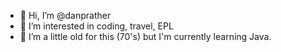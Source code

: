 - 👋 Hi, I’m @danprather
- 👀 I’m interested in coding, travel, EPL
- 🌱 I’m a little old for this (70's) but I'm currently learning Java.
<!---
danprather/danprather is a ✨ special ✨ repository because its `README.md` (this file) appears on your GitHub profile.
You can click the Preview link to take a look at your changes.
--->
